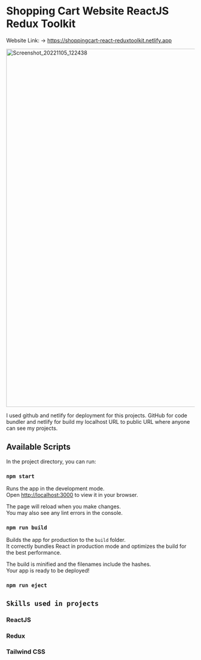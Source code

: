 # Shopping Cart Website ReactJS Redux Toolkit

Website Link: -> https://shoppingcart-react-reduxtoolkit.netlify.app


<img width="956" alt="Screenshot_20221105_122438" src="https://user-images.githubusercontent.com/76960865/200179723-8a3e43f7-715e-4de9-890b-b6e468f963ef.png">

I used github and netlify for deployment for this projects.
GitHub for code bundler and netlify for build my localhost
URL to public URL where anyone can see my projects.

## Available Scripts

In the project directory, you can run:

### `npm start`

Runs the app in the development mode.\
Open [http://localhost:3000](http://localhost:3000) to view it in your browser.

The page will reload when you make changes.\
You may also see any lint errors in the console.


### `npm run build`

Builds the app for production to the `build` folder.\
It correctly bundles React in production mode and optimizes the build for the best performance.

The build is minified and the filenames include the hashes.\
Your app is ready to be deployed!


### `npm run eject`

## `Skills used in projects`

### ReactJS

### Redux

### Tailwind CSS


